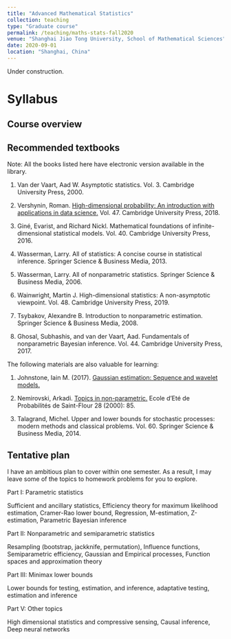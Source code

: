 ```yaml
---
title: "Advanced Mathematical Statistics"
collection: teaching
type: "Graduate course"
permalink: /teaching/maths-stats-fall2020
venue: "Shanghai Jiao Tong University, School of Mathematical Sciences"
date: 2020-09-01
location: "Shanghai, China"
---
```


Under construction.

Syllabus
======
Course overview
------

Recommended textbooks
------
Note: All the books listed here have electronic version available in the library.

1. Van der Vaart, Aad W. Asymptotic statistics. Vol. 3. Cambridge University Press, 2000.

2. Vershynin, Roman. [High-dimensional probability: An introduction with applications in data science.](https://www.math.uci.edu/~rvershyn/papers/HDP-book/HDP-book.pdf) Vol. 47. Cambridge University Press, 2018.

3. Giné, Evarist, and Richard Nickl. Mathematical foundations of infinite-dimensional statistical models. Vol. 40. Cambridge University Press, 2016.

4. Wasserman, Larry. All of statistics: A concise course in statistical inference. Springer Science & Business Media, 2013.

5. Wasserman, Larry. All of nonparametric statistics. Springer Science & Business Media, 2006.

6. Wainwright, Martin J. High-dimensional statistics: A non-asymptotic viewpoint. Vol. 48. Cambridge University Press, 2019.

7. Tsybakov, Alexandre B. Introduction to nonparametric estimation. Springer Science & Business Media, 2008.

8. Ghosal, Subhashis, and van der Vaart, Aad. Fundamentals of nonparametric Bayesian inference. Vol. 44. Cambridge University Press, 2017.

The following materials are also valuable for learning:

1. Johnstone, Iain M. (2017). [Gaussian estimation: Sequence and wavelet models.](http://statweb.stanford.edu/~imj/GE_08_09_17.pdf)

2. Nemirovski, Arkadi. [Topics in non-parametric.](https://www2.isye.gatech.edu/~nemirovs/snf00.pdf) Ecole d’Eté de Probabilités de Saint-Flour 28 (2000): 85.

3. Talagrand, Michel. Upper and lower bounds for stochastic processes: modern methods and classical problems. Vol. 60. Springer Science & Business Media, 2014.

Tentative plan
------
I have an ambitious plan to cover within one semester. As a result, I may leave some of the topics to homework problems for you to explore.

Part I: Parametric statistics

Sufficient and ancillary statistics, Efficiency theory for maximum likelihood estimation, Cramer-Rao lower bound, Regression, M-estimation, Z-estimation, Parametric Bayesian inference

Part II: Nonparametric and semiparametric statistics

Resampling (bootstrap, jackknife, permutation), Influence functions, Semiparametric efficiency, Gaussian and Empirical processes, Function spaces and approximation theory

Part III: Minimax lower bounds 

Lower bounds for testing, estimation, and inference, adaptative testing, estimation and inference

Part V: Other topics

High dimensional statistics and compressive sensing, Causal inference, Deep neural networks
